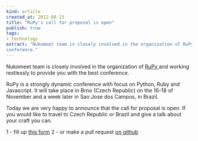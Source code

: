 ```yaml
---
kind: article
created_at: 2012-08-23
title: "RuPy's call for proposal is open"
publish: true
tags:
- technology
extract: "Nukomeet team is closely involved in the organization of RuPy and working restlessly to provide you with the best
conference."
---
```


Nukomeet team is closely involved in the organization of [RuPy
](http://rupy.eu) and working restlessly to provide you with the best
conference.

RuPy is a strongly dynamic conference with focus on Python, Ruby and Javascript.
It will take place in Brno (Czech Republic) on the 16-18 of November and a week later in Sao Jose
dos Campos, in Brazil.

Today we are very happy to announce that the call for proposal is open. If you
would like to travel to Czech Republic or Brazil and give a talk about your
craft you can.

1 - fill up [this
form](https://docs.google.com/spreadsheet/viewform?formkey=dHlDSnFvc0VOZEJjMHFiWU42TTNNMXc6MQ#gid=0)
2 - or make a pull request [on
github](https://github.com/rupyconf/12_call-for-proposals)



